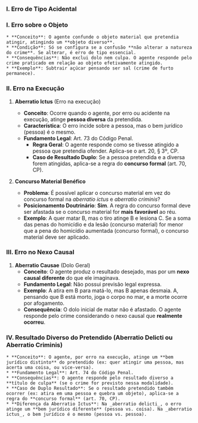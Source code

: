 
### I. Erro de Tipo Acidental

### I. Erro sobre o Objeto
    * **Conceito**: O agente confunde o objeto material que pretendia atingir, atingindo um **objeto diverso**.
    * **Condição**: Só se configura se a confusão **não alterar a natureza do crime**. Se alterar, é erro de tipo essencial.
    * **Consequências**: Não exclui dolo nem culpa. O agente responde pelo crime praticado em relação ao objeto efetivamente atingido.
    * **Exemplo**: Subtrair açúcar pensando ser sal (crime de furto permanece).

### II. Erro na Execução

1.  **Aberratio Ictus** (Erro na execução)
    * **Conceito**: Ocorre quando o agente, por erro ou acidente na execução, atinge **pessoa diversa** da pretendida.
    * **Característica**: O erro incide sobre a pessoa, mas o bem jurídico (pessoa) é o mesmo.
    * **Fundamento Legal**: Art. 73 do Código Penal.
        * **Regra Geral**: O agente responde como se tivesse atingido a pessoa que pretendia ofender. Aplica-se o art. 20, § 3º, CP.
        * **Caso de Resultado Duplo**: Se a pessoa pretendida e a diversa forem atingidas, aplica-se a regra do **concurso formal** (art. 70, CP).

2.  **Concurso Material Benéfico**
    * **Problema**: É possível aplicar o concurso material em vez do concurso formal na _aberratio ictus_ e _aberratio criminis_?
    * **Posicionamento Doutrinário**: **Sim**. A regra do concurso formal deve ser afastada se o concurso material for **mais favorável** ao réu.
    * **Exemplo**: A quer matar B, mas o tiro atinge B e lesiona C. Se a soma das penas do homicídio e da lesão (concurso material) for menor que a pena do homicídio aumentada (concurso formal), o concurso material deve ser aplicado.

### III. Erro no Nexo Causal

1.  **Aberratio Causae** (Dolo Geral)
    * **Conceito**: O agente produz o resultado desejado, mas por um **nexo causal diferente** do que ele imaginava.
    * **Fundamento Legal**: Não possui previsão legal expressa.
    * **Exemplo**: A atira em B para matá-lo, mas B apenas desmaia. A, pensando que B está morto, joga o corpo no mar, e a morte ocorre por afogamento.
    * **Consequência**: O dolo inicial de matar não é afastado. O agente responde pelo crime considerando o nexo causal que **realmente ocorreu**.
  
### IV. Resultado Diverso do Pretendido (Aberratio Delicti ou Aberratio Criminis)
    * **Conceito**: O agente, por erro na execução, atinge um **bem jurídico distinto** do pretendido (ex: quer atingir uma pessoa, mas acerta uma coisa, ou vice-versa).
    * **Fundamento Legal**: Art. 74 do Código Penal.
    * **Consequências**: O agente responde pelo resultado diverso a **título de culpa** (se o crime for previsto nessa modalidade).
    * **Caso de Duplo Resultado**: Se o resultado pretendido também ocorrer (ex: atira em uma pessoa e quebra um objeto), aplica-se a regra do **concurso formal** (art. 70, CP).
    * **Diferença da Aberratio Ictus**: Na _aberratio delicti_, o erro atinge um **bem jurídico diferente** (pessoa vs. coisa). Na _aberratio ictus_, o bem jurídico é o mesmo (pessoa vs. pessoa).
